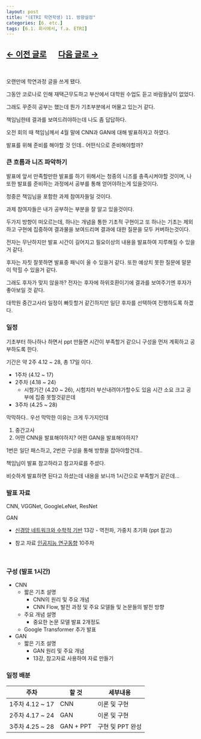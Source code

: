 ```yaml
---
layout: post
title: "(ETRI 학연학생) 11. 방향설정"
categories: [6. etc.]
tags: [6.1. 회사에서, f.a. ETRI]
---
```


## [←  이전 글로](https://maizer2.github.io/6.%20etc2022/03/22/(ETRI-학연학생)-10.html) 　 [다음 글로 →](https://maizer2.github.io/6.%20etc2022/04/14/(ETRI-학연학생)-12.html)

<br/>

오랜만에 학연과정 글을 쓰게 됐다.

그동안 코로나로 인해 재택근무도하고 부산에서 대학원 수업도 듣고 바람들날이 없었다.

그래도 꾸준히 공부는 했는데 뭔가 기초부분에서 머물고 있는거 같다.

책임님한테 결과를 보여드려야하는데 나도 좀 답답하다.

오전 회의 때 책임님께서 4월 말에 CNN과 GAN에 대해 발표하자고 하였다.

발표를 위해 준비를 해야할 것 인데.. 어떤식으로 준비해야할까?

### 큰 흐름과 니즈 파악하기

발표에 앞서 만족할만한 발표를 하기 위해서는 청중의 니즈를 충족시켜야할 것이며, 나 또한 발표를 준비하는 과정에서 공부를 통해 얻어야하는게 있을것이다.

청중은 책임님을 포함한 과제 참여자들일 것이다.

과제 참여자들은 내가 공부하는 부분을 잘 알고 있을것이다.

두가지 방향이 떠오르는데, 하나는 개념을 통한 기초적 구현이고 또 하나는 기초는 제외하고 구현에 집중하여 결과물을 보여드리며 결과에 대한 질문을 모두 커버하는것이다.

전자는 무난하지만 발표 시간이 길어지고 필요이상의 내용을 발표하여 지루해질 수 있을거 같다.

후자는 자칫 잘못하면 발표중 패닉이 올 수 있을거 같다. 또한 예상치 못한 질문에 말문이 막힐 수 있을거 같다.

그래도 후자가 맞지 않을까? 전자는 후자에 하위호환이기에 결과를 보여주기엔 후자가 좋아보일 것 같다.

대학원 중간고사라 일정이 빠듯할거 같긴하지만 일단 후자를 선택하여 진행하도록 하겠다.

### 일정

기초부터 하나하나 하면서 ppt 만들면 시간이 부족할거 같으니 구성을 먼저 계획하고 공부하도록 한다.

기간은 약 2주 4.12 ~ 28, 총 17일 이다.
* 1주차 (4.12 ~ 17)
* 2주차 (4.18 ~ 24)
    * 시험기간 (4.20 ~ 26), 시험치러 부산내려야가할수도 있음 시간 소요 크고 공부에 집중 못할것같은데
* 3주차 (4.25 ~ 28)

막막하다.. 우선 막막한 이유는 크게 두가지인데

1. 중간고사
2. 어떤 CNN을 발표해야하지? 어떤 GAN을 발표해야하지?

1번은 일단 패스하고, 2번은 구성을 통해 방향을 잡아야할건데..

책임님이 발표 참고하라고 참고자료를 주셨다.

비슷하게 발표하면 된다고 하셨는데 내용을 보니까 1시간으로 부족할거 같은데...

### 발표 자료

CNN, VGGNet, GoogleLeNet, ResNet

GAN
* [신경망 네트워크와 수학적 기반](http://www.kmooc.kr/courses/course-v1:CAUk+CAU_A01+2021_2/course/) 13강 - 역전파, 가중치 초기화 (ppt 참고)

* 참고 자료
    [인공지능 연구동향](http://www.kmooc.kr/courses/course-v1:CAUk+CAU_A04+2021_2/about) 10주차

<br/>

### 구성 (발표 1시간)

* CNN
    * 짧은 기초 설명
        * CNN의 원리 및 주요 개념
        * CNN Flow, 발전 과정 및 주요 모델들 및 논문들의 발전 방향
    * 주요 개념 설명
        * 중요한 논문 모델 발표 2개정도
    * Google Transformer 추가 발표
* GAN
    * 짧은 기초 설명
        * GAN 원리 및 주요 개념
        * 13강, 참고자료 사용하여 자료 만들기

### 일정 배분

|주차|할 것|세부내용|
|---|---|---|
|1주차 4.12 ~ 17|CNN|이론 및 구현|
|2주차 4.17 ~ 24|GAN|이론 및 구현|
|3주차 4.25 ~ 28|GAN + PPT|구현 및 PPT 완성|